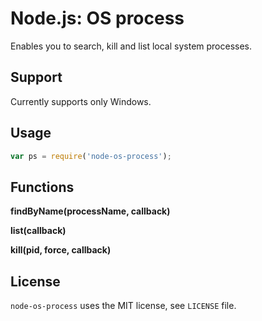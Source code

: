 # Node.js: OS process

Enables you to search, kill and list local system processes.

## Support

Currently supports only Windows.

## Usage

```javascript
var ps = require('node-os-process');
```

## Functions

**findByName(processName, callback)**

**list(callback)**

**kill(pid, force, callback)**

## License

`node-os-process` uses the MIT license, see `LICENSE` file.


